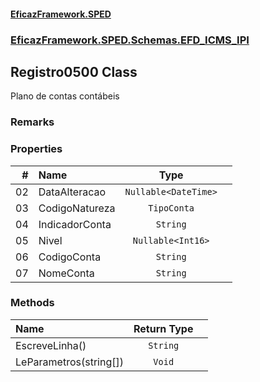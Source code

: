 #### [EficazFramework.SPED](EficazFrameworkSPED.md 'EficazFramework SPED')
### [EficazFramework.SPED.Schemas.EFD_ICMS_IPI](EficazFramework.SPED.Schemas.EFD_ICMS_IPI.md 'EficazFramework.SPED.Schemas.EFD_ICMS_IPI')

## Registro0500 Class

Plano de contas contábeis

### Remarks
### Properties

| # | Name | Type | |
| ---: | :--- | :---: | :--- |
| 02 | DataAlteracao | `Nullable<DateTime>` |  |
| 03 | CodigoNatureza | `TipoConta` |  |
| 04 | IndicadorConta | `String` |  |
| 05 | Nivel | `Nullable<Int16>` |  |
| 06 | CodigoConta | `String` |  |
| 07 | NomeConta | `String` |  |
### Methods

| Name | Return Type | |
| :--- | :---: | :--- |
| EscreveLinha() | `String` |  |
| LeParametros(string[]) | `Void` |  |
